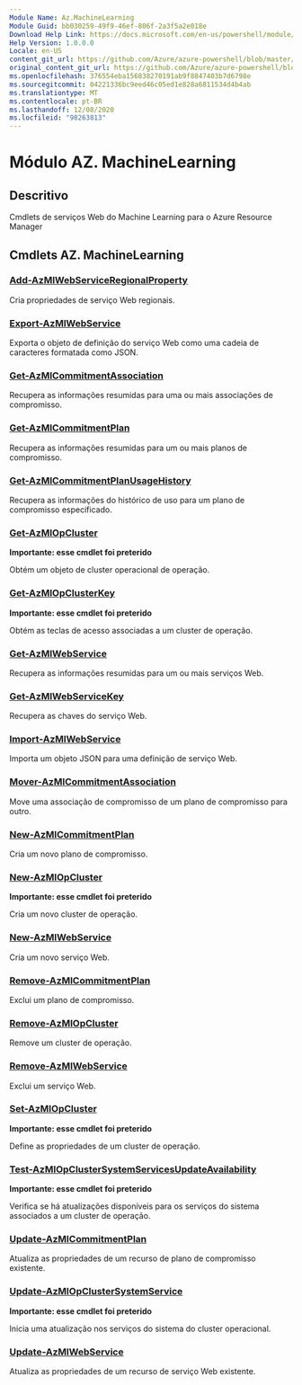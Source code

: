 ```yaml
---
Module Name: Az.MachineLearning
Module Guid: bb030259-49f9-46ef-806f-2a3f5a2e018e
Download Help Link: https://docs.microsoft.com/en-us/powershell/module/az.machinelearning
Help Version: 1.0.0.0
Locale: en-US
content_git_url: https://github.com/Azure/azure-powershell/blob/master/src/MachineLearning/MachineLearning/help/Az.MachineLearning.md
original_content_git_url: https://github.com/Azure/azure-powershell/blob/master/src/MachineLearning/MachineLearning/help/Az.MachineLearning.md
ms.openlocfilehash: 376554eba156838270191ab9f8847403b7d6798e
ms.sourcegitcommit: 04221336bc9eed46c05ed1e828a6811534d4b4ab
ms.translationtype: MT
ms.contentlocale: pt-BR
ms.lasthandoff: 12/08/2020
ms.locfileid: "98263813"
---
```

# Módulo AZ. MachineLearning
## Descritivo
Cmdlets de serviços Web do Machine Learning para o Azure Resource Manager

## Cmdlets AZ. MachineLearning
### [Add-AzMlWebServiceRegionalProperty](Add-AzMlWebServiceRegionalProperty.md)
Cria propriedades de serviço Web regionais.

### [Export-AzMlWebService](Export-AzMlWebService.md)
Exporta o objeto de definição do serviço Web como uma cadeia de caracteres formatada como JSON.

### [Get-AzMlCommitmentAssociation](Get-AzMlCommitmentAssociation.md)
Recupera as informações resumidas para uma ou mais associações de compromisso.

### [Get-AzMlCommitmentPlan](Get-AzMlCommitmentPlan.md)
Recupera as informações resumidas para um ou mais planos de compromisso.

### [Get-AzMlCommitmentPlanUsageHistory](Get-AzMlCommitmentPlanUsageHistory.md)
Recupera as informações do histórico de uso para um plano de compromisso especificado.

### [Get-AzMlOpCluster](Get-AzMlOpCluster.md)
**Importante: esse cmdlet foi preterido**

Obtém um objeto de cluster operacional de operação.

### [Get-AzMlOpClusterKey](Get-AzMlOpClusterKey.md)
**Importante: esse cmdlet foi preterido**

Obtém as teclas de acesso associadas a um cluster de operação.

### [Get-AzMlWebService](Get-AzMlWebService.md)
Recupera as informações resumidas para um ou mais serviços Web.

### [Get-AzMlWebServiceKey](Get-AzMlWebServiceKey.md)
Recupera as chaves do serviço Web.

### [Import-AzMlWebService](Import-AzMlWebService.md)
Importa um objeto JSON para uma definição de serviço Web.

### [Mover-AzMlCommitmentAssociation](Move-AzMlCommitmentAssociation.md)
Move uma associação de compromisso de um plano de compromisso para outro.

### [New-AzMlCommitmentPlan](New-AzMlCommitmentPlan.md)
Cria um novo plano de compromisso.

### [New-AzMlOpCluster](New-AzMlOpCluster.md)
**Importante: esse cmdlet foi preterido**

Cria um novo cluster de operação.

### [New-AzMlWebService](New-AzMlWebService.md)
Cria um novo serviço Web.

### [Remove-AzMlCommitmentPlan](Remove-AzMlCommitmentPlan.md)
Exclui um plano de compromisso.

### [Remove-AzMlOpCluster](Remove-AzMlOpCluster.md)
Remove um cluster de operação.

### [Remove-AzMlWebService](Remove-AzMlWebService.md)
Exclui um serviço Web.

### [Set-AzMlOpCluster](Set-AzMlOpCluster.md)
**Importante: esse cmdlet foi preterido**

Define as propriedades de um cluster de operação.

### [Test-AzMlOpClusterSystemServicesUpdateAvailability](Test-AzMlOpClusterSystemServicesUpdateAvailability.md)
**Importante: esse cmdlet foi preterido**

Verifica se há atualizações disponíveis para os serviços do sistema associados a um cluster de operação.

### [Update-AzMlCommitmentPlan](Update-AzMlCommitmentPlan.md)
Atualiza as propriedades de um recurso de plano de compromisso existente.

### [Update-AzMlOpClusterSystemService](Update-AzMlOpClusterSystemService.md)
**Importante: esse cmdlet foi preterido**

Inicia uma atualização nos serviços do sistema do cluster operacional.

### [Update-AzMlWebService](Update-AzMlWebService.md)
Atualiza as propriedades de um recurso de serviço Web existente.

